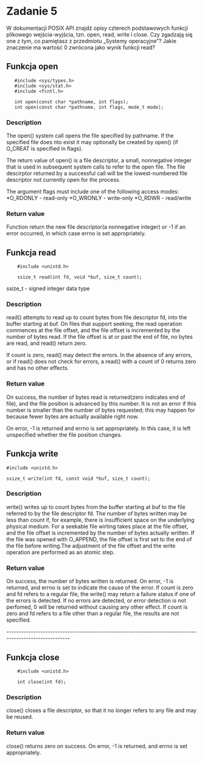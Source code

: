 <h1>Zadanie 5</h1>
<p>W dokumentacji POSIX API znajdź opisy czterech podstawowych funkcji plikowego wejścia-wyjścia, tzn. open, read, write i close. Czy zgadzają się one z tym, co pamiętasz z przedmiotu „Systemy operacyjne”? Jakie znaczenie ma wartość 0 zwrócona jako wynik funkcji read?</p>

<h2>Funkcja open</h2>

	   #include <sys/types.h>
       #include <sys/stat.h>
       #include <fcntl.h>

       int open(const char *pathname, int flags);
       int open(const char *pathname, int flags, mode_t mode);

<h3>Description</h3>
<p>The open() system call opens the file specified by pathname. If the specified file does nto exist it may 
optionally be created by open() (if O_CREAT is specified in flags).

The return value of open() is a file descriptor, a small, nonnegative integer that is used in subsequent system calls to refer to the open file. The file descirptor returned by a successful call will be the lowest-numbered file descriptor not currently open for the process.

The argument flags must include one of the following access modes: 
*O_RDONLY - read-only
*O_WRONLY - write-only
*O_RDWR - read/write 
</p>
<h3>Return value</h3>
<p>Function return the new file descriptor(a nonnegative integer) or -1 if an error occurred, in which case
errno is set appropriately.</p>

<h2>Funkcja read</h2>

		#include <unistd.h>

	    ssize_t read(int fd, void *buf, size_t count);  

ssize_t - signed integer data type
<h3>Description</h3>
<p>read() attempts to read up to count bytes from file descriptor fd, into the buffer starting at buf.
On files that support seeking, the read operation commences at the file offset, and the file offset is incremented by the
number of bytes read. If the file offset is at or past the end of file, no bytes are read, and read() return zero.

If count is zero, read() may detect the errors. In the absence of any errors, or if read() does not check for errors, a read() with a count of 0 returns zero and has no other effects.</p>
<h3>Return value</h3>
<p>On success, the number of bytes read is returned(zero indicates end of file), and the file position is advanced by this number. It is not an error if this number is smaller than the number of bytes requested; this may happen for because fewer bytes are actually available right now.

On error, -1 is returned and errno is set appropriately. In this case, it is left unspecified whether the file position changes.</p>

<h2>Funkcja write</h2>

	#include <unistd.h>

    ssize_t write(int fd, const void *buf, size_t count);

<h3>Description</h3>
<p>write() writes up to count bytes from the buffer starting at buf to the file referred to by the file descriptor fd.
The number of bytes written may be less than count if, for example, there is insufficient space on the underlying physical medium.
For a seekable file wirting takes place at the file offset, and the file offset is incremented by the number of bytes actually written. If the file was opened with O_APPEND, the file offset is first set to the end of the file before writing.The adjustment of the file offset and the write operation are performed as an atomic step.</p>
<h3>Return value</h3>
<p>On success, the number of bytes written is returned. On error, -1 is returned, and errno is set to indicate the cause of the error.
If count is zero and fd refers to a regular file, the write() may return a failure status if one of the errors is detected. If no errors are detected, or error detection is not perfomed, 0 will be returned without causing any other effect. If count is zero and fd refers to a file other than a regular file, the results are not specified.</p>
<p>--------------------------------------------------------------------------------------------------------</p>
<h2>Funkcja close</h2>

		#include <unistd.h>

        int close(int fd);

<h3>Description</h3>
<p>close() closes a file descriptor, so that it no longer refers to any file and may be reused.</p>
<h3>Return value</h3>
<p>close() returns zero on success. On error, -1 is returned, and errno is set appropriately.</p>